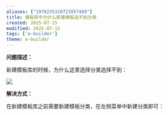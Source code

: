 ```yaml
---
aliases: ["1970235310723957460"]
title: 模板库中为什么新建模板选不到分类
created: 2025-07-15
modified: 2025-07-15
tags: ['e-builder']
theme: e-builder
---
```


**问题描述：**

新建模板库的时候，为什么这里选择分类选择不到：

![](https://myhelpdoc.oss-cn-heyuan.aliyuncs.com/mdimages/806b1be792b153c5eaf8ffde22bcd4fb.jpg)

**解决方式：**

在新建模板库之前需要新建模板分类，在左侧菜单中新建分类即可：

